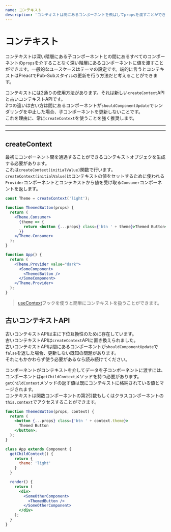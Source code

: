 ```yaml
---
name: コンテキスト
description: 'コンテキストは間にあるコンポーネントを飛ばしてpropsを渡すことができます。このドキュメントは新しいAPIと古いAPIの両方を説明します。'
---
```


# コンテキスト

コンテキストは深い階層にある子コンポーネントとの間にあるすべてのコンポーネントの`props`を介することなく深い階層にあるコンポーネントに値を渡すことができます。一般的なユースケースはテーマの設定です。端的に言うとコンテキストはPreactでPub-Subスタイルの更新を行う方法だと考えることができます。

コンテキストには2通りの使用方法があります。それは新しい`createContext`APIと古いコンテキストAPIです。<br>
2つの違いは古い方は間にあるコンポーネントが`shouldComponentUpdate`でレンダリングを中止した場合、子コンポーネントを更新しないことです。<br>
これを理由に、常に`createContext`を使うことを強く推奨します。

---

<div><toc></toc></div>

---

## createContext

最初にコンポーネント間を通過することができるコンテキストオブジェクを生成する必要があります。<br>
これは`createContext(initialValue)`関数で行います。<br>
`createContext(initialValue)`はコンテキストの値をセットするために使われる`Provider`コンポーネントとコンテキストから値を受け取る`Comsumer`コンポーネントを返します。

```jsx
const Theme = createContext('light');

function ThemedButton(props) {
  return (
    <Theme.Consumer>
      {theme => {
        return <button {...props} class={'btn ' + theme}>Themed Button</button>;
      }}
    </Theme.Consumer>
  );
}

function App() {
  return (
    <Theme.Provider value="dark">
      <SomeComponent>
        <ThemedButton />
      </SomeComponent>
    </Theme.Provider>
  );
}
```

> [useContext](/guide/v10/hooks#context)フックを使うと簡単にコンテキストを扱うことができます。

## 古いコンテキストAPI

古いコンテキストAPIは主に下位互換性のために存在しています。<br>
古いコンテキストAPIは`createContext`APIに置き換えられました。<br>
古いコンテキストAPIは間にあるコンポーネントが`shouldComponentUpdate`で`false`を返した場合、更新しない既知の問題があります。<br>
それにもかかわらず使う必要があるなら読み続けてください。

コンポーネントがコンテキストを介してデータを子コンポーネントに渡すには、コンポーネントは`getChildContext`メソッドを持つ必要があります。<br>
`getChildContext`メソッドの返す値は既にコンテキストに格納されている値とマージされます。<br>
コンテキストは関数コンポーネントの第2引数もしくはクラスコンポーネントの`this.context`でアクセスすることができます。

```jsx
function ThemedButton(props, context) {
  return (
    <button {...props} class={'btn ' + context.theme}>
      Themed Button
    </button>;
  );
}

class App extends Component {
  getChildContext() {
    return {
      theme: 'light'
    }
  }

  render() {
    return (
      <div>
        <SomeOtherComponent>
          <ThemedButton />
        </SomeOtherComponent>
      </div>
    );
  }
}
```
